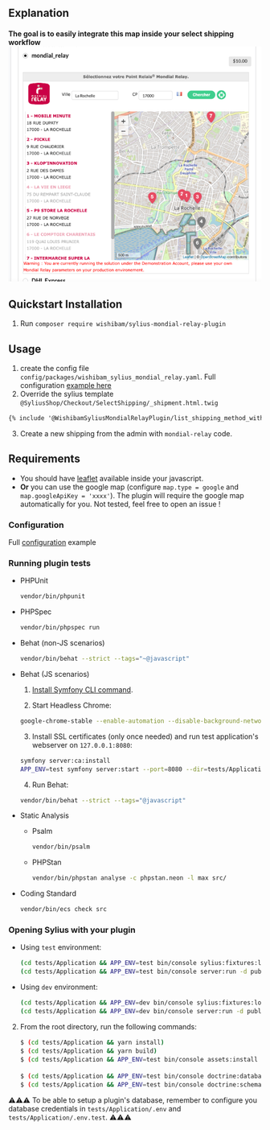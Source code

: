 ## Explanation

#### The goal is to easily integrate this map inside your select shipping workflow ![img_1.png](./doc/pickingDeliveryPoint.png)

## Quickstart Installation

1. Run `composer require wishibam/sylius-mondial-relay-plugin`

## Usage

1. create the config file `config/packages/wishibam_sylius_mondial_relay.yaml`. Full configuration [example here](https://github.com/Wishibam/sylius-mondial-relay/blob/master/tests/Application/config/packages/wishibam_sylius_mondial_relay.yaml) 
2. Override the sylius template `@SyliusShop/Checkout/SelectShipping/_shipment.html.twig`
```html
{% include '@WishibamSyliusMondialRelayPlugin/list_shipping_method_with_mondial_relay_map.html.twig' with {'form': form} %}
```
3. Create a new shipping from the admin with `mondial-relay` code.

## Requirements

- You should have [leaflet](https://leafletjs.com/) available inside your javascript. 
- **Or** you can use the google map (configure `map.type = google` and `map.googleApiKey = 'xxxx'`). The plugin will require the google map automatically for you. Not tested, feel free to open an issue ! 

### Configuration 

Full [configuration](https://github.com/Wishibam/sylius-mondial-relay/blob/master/tests/Application/config/packages/wishibam_sylius_mondial_relay.yaml) example

### Running plugin tests

  - PHPUnit

    ```bash
    vendor/bin/phpunit
    ```

  - PHPSpec

    ```bash
    vendor/bin/phpspec run
    ```

  - Behat (non-JS scenarios)

    ```bash
    vendor/bin/behat --strict --tags="~@javascript"
    ```

  - Behat (JS scenarios)
 
    1. [Install Symfony CLI command](https://symfony.com/download).
 
    2. Start Headless Chrome:
    
      ```bash
      google-chrome-stable --enable-automation --disable-background-networking --no-default-browser-check --no-first-run --disable-popup-blocking --disable-default-apps --allow-insecure-localhost --disable-translate --disable-extensions --no-sandbox --enable-features=Metal --headless --remote-debugging-port=9222 --window-size=2880,1800 --proxy-server='direct://' --proxy-bypass-list='*' http://127.0.0.1
      ```
    
    3. Install SSL certificates (only once needed) and run test application's webserver on `127.0.0.1:8080`:
    
      ```bash
      symfony server:ca:install
      APP_ENV=test symfony server:start --port=8080 --dir=tests/Application/public --daemon
      ```
    
    4. Run Behat:
    
      ```bash
      vendor/bin/behat --strict --tags="@javascript"
      ```
    
  - Static Analysis
  
    - Psalm
    
      ```bash
      vendor/bin/psalm
      ```
      
    - PHPStan
    
      ```bash
      vendor/bin/phpstan analyse -c phpstan.neon -l max src/  
      ```

  - Coding Standard
  
    ```bash
    vendor/bin/ecs check src
    ```

### Opening Sylius with your plugin

- Using `test` environment:

    ```bash
    (cd tests/Application && APP_ENV=test bin/console sylius:fixtures:load)
    (cd tests/Application && APP_ENV=test bin/console server:run -d public)
    ```
    
- Using `dev` environment:

    ```bash
    (cd tests/Application && APP_ENV=dev bin/console sylius:fixtures:load)
    (cd tests/Application && APP_ENV=dev bin/console server:run -d public)
    ```


2. From the root directory, run the following commands:

    ```bash
    $ (cd tests/Application && yarn install)
    $ (cd tests/Application && yarn build)
    $ (cd tests/Application && APP_ENV=test bin/console assets:install public)
    
    $ (cd tests/Application && APP_ENV=test bin/console doctrine:database:create)
    $ (cd tests/Application && APP_ENV=test bin/console doctrine:schema:create)
    ```

⚠⚠⚠
To be able to setup a plugin's database, remember to configure you database credentials in `tests/Application/.env` and `tests/Application/.env.test`.
⚠⚠⚠
